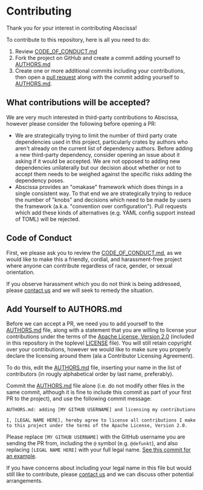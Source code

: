 # Contributing

Thank you for your interest in contributing Abscissa!

To contribute to this repository, here is all you need to do:

1. Review [CODE_OF_CONDUCT.md]
2. Fork the project on GitHub and create a commit adding yourself to [AUTHORS.md]
3. Create one or more additional commits including your contributions, then open
   a [pull request] along with the commit adding yourself to [AUTHORS.md].

## What contributions will be accepted?

We are very much interested in third-party contributions to Abscissa,
however please consider the following before opening a PR:

- We are strategically trying to limit the number of third party crate
  dependencies used in this project, particularly crates by authors who
  aren't already on the current list of dependency authors. Before adding
  a new third-party dependency, consider opening an issue about it asking
  if it would be accepted. We are not opposed to adding new dependencies
  unilaterally but our decision about whether or not to accept them needs
  to be weighed against the specific risks adding the dependency poses.
- Abscissa provides an "omakase" framework which does things in a single
  consistent way. To that end we are strategically trying to reduce the
  number of "knobs" and decisions which need to be made by users the framework
  (a.k.a. "convention over configuration"). Pull requests which add these kinds
  of alternatives (e.g. YAML config support instead of TOML) will be rejected.

## Code of Conduct

First, we please ask you to review the [CODE_OF_CONDUCT.md], as we would like to
make this a friendly, cordial, and harassment-free project where anyone can
contribute regardless of race, gender, or sexual orientation.

If you observe harassment which you do not think is being addressed, please
[contact us] and we will seek to remedy the situation.

## Add Yourself to AUTHORS.md

Before we can accept a PR, we need you to add yourself to the [AUTHORS.md] file,
along with a statement that you are willing to license your contributions under
the terms of the [Apache License, Version 2.0] (included in this repository in
the toplevel [LICENSE] file). You will still retain copyright over your
contributions, however we would like to make sure you properly declare the
licensing around them (ala a Contributor Licensing Agreement).

To do this, edit the [AUTHORS.md] file, inserting your name in the list of
contributors (in rougly alphabetical order by last name, preferably).

Commit the [AUTHORS.md] file alone (i.e. do not modify other files in the same
commit, although it is fine to include this commit as part of your first PR to
the project), and use the following commit message:

```
AUTHORS.md: adding [MY GITHUB USERNAME] and licensing my contributions

I, [LEGAL NAME HERE], hereby agree to license all contributions I make
to this project under the terms of the Apache License, Version 2.0.
```

Please replace `[MY GITHUB USERNAME]` with the GitHub username you are sending
the PR from, including the `@` symbol (e.g. `@defunkt`), and also replacing
`[LEGAL NAME HERE]` with your full legal name.
[See this commit for an example](https://github.com/iqlusioninc/crates/commit/3f5e3d53c6960bd41e8b3832cea04ab47dae3cb9).

If you have concerns about including your legal name in this file but would
still like to contribute, please [contact us] and we can discuss other potential
arrangements.

[CODE_OF_CONDUCT.md]: https://github.com/iqlusioninc/abscissa/blob/main/CODE_OF_CONDUCT.md
[AUTHORS.md]: https://github.com/iqlusioninc/abscissa/blob/main/AUTHORS.md
[pull request]: https://help.github.com/articles/about-pull-requests/
[contact us]: mailto:oss@iqlusion.io
[Apache License, Version 2.0]: https://www.apache.org/licenses/LICENSE-2.0
[LICENSE]: https://github.com/iqlusioninc/abscissa/blob/main/LICENSE

